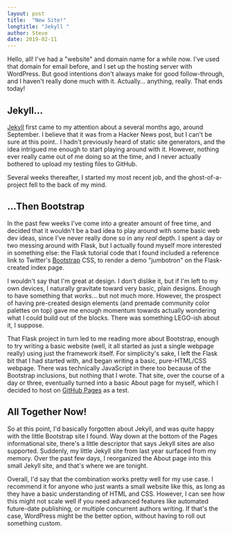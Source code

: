 ```yaml
---
layout: post
title:  "New Site!"
longtitle: "Jekyll "
author: Steve
date: 2019-02-11
---
```


Hello, all! I've had a "website" and domain name for a while now. I've used that domain for email before, and I set up the hosting server with WordPress. But good intentions don't always make for good follow-through, and I haven't really done much with it. Actually... anything, really.  That ends today!

<!--more-->

## Jekyll...

[Jekyll](https://jekyllrb.com/) first came to my attention about a several months ago, around September. I believe that it was from a Hacker News post, but I can't be sure at this point.. I hadn't previously heard of static site generators, and the idea intrigued me enough to start playing around with it. However, nothing ever really came out of me doing so at the time, and I never actually bothered to upload my testing files to GitHub.

Several weeks thereafter, I started my most recent job, and the ghost-of-a-project fell to the back of my mind.

## ...Then Bootstrap

In the past few weeks I've come into a greater amount of free time, and decided that it wouldn't be a bad idea to play around with some basic web dev ideas, since I've never really done so in any _real_ depth. I spent a day or two messing around with Flask, but I actually found myself more interested in something else: the Flask tutorial code that I found included a reference link to Twitter's [Bootstrap](https://getbootstrap.com/) CSS, to render a demo "jumbotron" on the Flask-created index page.

I wouldn't say that I'm great at design. I don't dislike it, but if I'm left to my own devices, I naturally gravitate toward very basic, plain designs. Enough to have something that _works_... but not much more. However, the prospect of having pre-created design elements (and premade community color palettes on top) gave me enough momentum towards actually wondering what I could build out of the blocks. There was something LEGO-ish about it, I suppose.

That Flask project in turn led to me reading more about Bootstrap, enough to try writing a basic website (well, it all started as just a single webpage really) using just the framework itself. For simplicity's sake, I left the Flask bit that I had started with, and began writing a basic, pure-HTML/CSS webpage. There was technically JavaScript in there too because of the Bootstrap inclusions, but nothing that I wrote. That site, over the course of a day or three, eventually turned into a basic About page for myself, which I decided to host on [GitHub Pages](https://pages.github.com/) as a test.

## All Together Now!

So at this point, I'd basically forgotten about Jekyll, and was quite happy with the little Bootstrap site I found. Way down at the bottom of the Pages informational site, there's a little descriptor that says Jekyll sites are also supported. Suddenly, my little Jekyll site from last year surfaced from my memory. Over the past few days, I reorganized the About page into this small Jekyll site, and that's where we are tonight.

Overall, I'd say that the combination works pretty well for my use case. I recommend it for anyone who just wants a small website like this, as long as they have a basic understanding of HTML and CSS. However, I can see how this might not scale well if you need advanced features like automated future-date publishing, or multiple concurrent authors writing. If that's the case, WordPress might be the better option, without having to roll out something custom.
